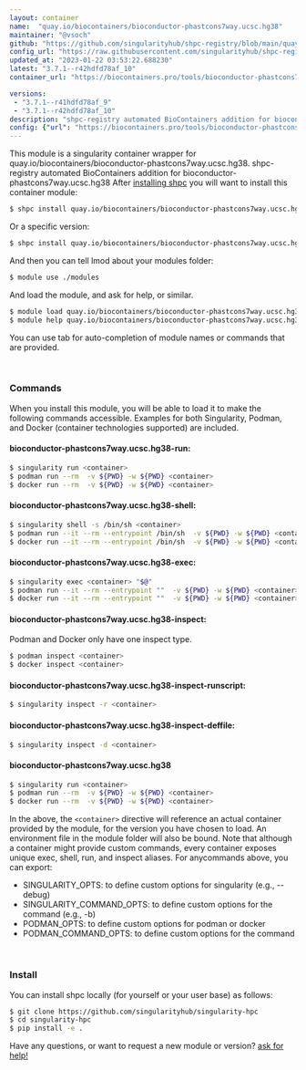 ```yaml
---
layout: container
name:  "quay.io/biocontainers/bioconductor-phastcons7way.ucsc.hg38"
maintainer: "@vsoch"
github: "https://github.com/singularityhub/shpc-registry/blob/main/quay.io/biocontainers/bioconductor-phastcons7way.ucsc.hg38/container.yaml"
config_url: "https://raw.githubusercontent.com/singularityhub/shpc-registry/main/quay.io/biocontainers/bioconductor-phastcons7way.ucsc.hg38/container.yaml"
updated_at: "2023-01-22 03:53:22.688230"
latest: "3.7.1--r42hdfd78af_10"
container_url: "https://biocontainers.pro/tools/bioconductor-phastcons7way.ucsc.hg38"

versions:
 - "3.7.1--r41hdfd78af_9"
 - "3.7.1--r42hdfd78af_10"
description: "shpc-registry automated BioContainers addition for bioconductor-phastcons7way.ucsc.hg38"
config: {"url": "https://biocontainers.pro/tools/bioconductor-phastcons7way.ucsc.hg38", "maintainer": "@vsoch", "description": "shpc-registry automated BioContainers addition for bioconductor-phastcons7way.ucsc.hg38", "latest": {"3.7.1--r42hdfd78af_10": "sha256:d0ca5fd6e5aebad77d6e69a2356c7f9884605f945b6e909c66d2ea00079a6656"}, "tags": {"3.7.1--r41hdfd78af_9": "sha256:327397242ab9fa4b839ba8dbc219ad72f094ab3d5df1b848fbc5f0dfd751e014", "3.7.1--r42hdfd78af_10": "sha256:d0ca5fd6e5aebad77d6e69a2356c7f9884605f945b6e909c66d2ea00079a6656"}, "docker": "quay.io/biocontainers/bioconductor-phastcons7way.ucsc.hg38"}
---
```


This module is a singularity container wrapper for quay.io/biocontainers/bioconductor-phastcons7way.ucsc.hg38.
shpc-registry automated BioContainers addition for bioconductor-phastcons7way.ucsc.hg38
After [installing shpc](#install) you will want to install this container module:


```bash
$ shpc install quay.io/biocontainers/bioconductor-phastcons7way.ucsc.hg38
```

Or a specific version:

```bash
$ shpc install quay.io/biocontainers/bioconductor-phastcons7way.ucsc.hg38:3.7.1--r42hdfd78af_10
```

And then you can tell lmod about your modules folder:

```bash
$ module use ./modules
```

And load the module, and ask for help, or similar.

```bash
$ module load quay.io/biocontainers/bioconductor-phastcons7way.ucsc.hg38/3.7.1--r42hdfd78af_10
$ module help quay.io/biocontainers/bioconductor-phastcons7way.ucsc.hg38/3.7.1--r42hdfd78af_10
```

You can use tab for auto-completion of module names or commands that are provided.

<br>

### Commands

When you install this module, you will be able to load it to make the following commands accessible.
Examples for both Singularity, Podman, and Docker (container technologies supported) are included.

#### bioconductor-phastcons7way.ucsc.hg38-run:

```bash
$ singularity run <container>
$ podman run --rm  -v ${PWD} -w ${PWD} <container>
$ docker run --rm  -v ${PWD} -w ${PWD} <container>
```

#### bioconductor-phastcons7way.ucsc.hg38-shell:

```bash
$ singularity shell -s /bin/sh <container>
$ podman run --it --rm --entrypoint /bin/sh  -v ${PWD} -w ${PWD} <container>
$ docker run --it --rm --entrypoint /bin/sh  -v ${PWD} -w ${PWD} <container>
```

#### bioconductor-phastcons7way.ucsc.hg38-exec:

```bash
$ singularity exec <container> "$@"
$ podman run --it --rm --entrypoint ""  -v ${PWD} -w ${PWD} <container> "$@"
$ docker run --it --rm --entrypoint ""  -v ${PWD} -w ${PWD} <container> "$@"
```

#### bioconductor-phastcons7way.ucsc.hg38-inspect:

Podman and Docker only have one inspect type.

```bash
$ podman inspect <container>
$ docker inspect <container>
```

#### bioconductor-phastcons7way.ucsc.hg38-inspect-runscript:

```bash
$ singularity inspect -r <container>
```

#### bioconductor-phastcons7way.ucsc.hg38-inspect-deffile:

```bash
$ singularity inspect -d <container>
```



#### bioconductor-phastcons7way.ucsc.hg38

```bash
$ singularity run <container>
$ podman run --rm  -v ${PWD} -w ${PWD} <container>
$ docker run --rm  -v ${PWD} -w ${PWD} <container>
```


In the above, the `<container>` directive will reference an actual container provided
by the module, for the version you have chosen to load. An environment file in the
module folder will also be bound. Note that although a container
might provide custom commands, every container exposes unique exec, shell, run, and
inspect aliases. For anycommands above, you can export:

 - SINGULARITY_OPTS: to define custom options for singularity (e.g., --debug)
 - SINGULARITY_COMMAND_OPTS: to define custom options for the command (e.g., -b)
 - PODMAN_OPTS: to define custom options for podman or docker
 - PODMAN_COMMAND_OPTS: to define custom options for the command

<br>

### Install

You can install shpc locally (for yourself or your user base) as follows:

```bash
$ git clone https://github.com/singularityhub/singularity-hpc
$ cd singularity-hpc
$ pip install -e .
```

Have any questions, or want to request a new module or version? [ask for help!](https://github.com/singularityhub/singularity-hpc/issues)